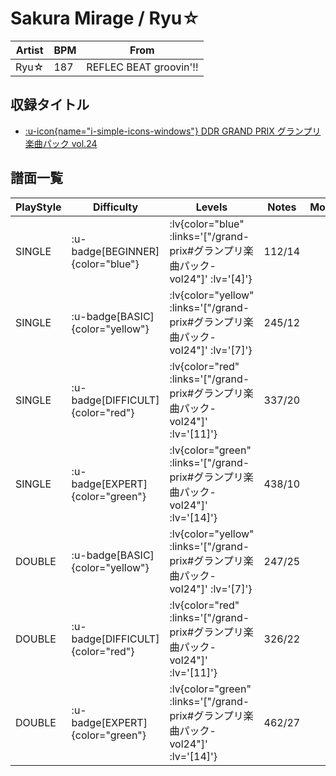 # Sakura Mirage / Ryu☆

|Artist|BPM|From|
|------|---|----|
|Ryu☆|187|REFLEC BEAT groovin'!!|

## 収録タイトル

- [ :u-icon{name="i-simple-icons-windows"} DDR GRAND PRIX グランプリ楽曲パック vol.24](/grand-prix#グランプリ楽曲パック-vol24)

## 譜面一覧

|PlayStyle|Difficulty|Levels|Notes|Movie|
|---------|----------|------|-----|-----|
|SINGLE| :u-badge[BEGINNER]{color="blue"} | :lv{color="blue" :links='["/grand-prix#グランプリ楽曲パック-vol24"]' :lv='[4]'} |112/14||
|SINGLE| :u-badge[BASIC]{color="yellow"} | :lv{color="yellow" :links='["/grand-prix#グランプリ楽曲パック-vol24"]' :lv='[7]'} |245/12||
|SINGLE| :u-badge[DIFFICULT]{color="red"} | :lv{color="red" :links='["/grand-prix#グランプリ楽曲パック-vol24"]' :lv='[11]'} |337/20||
|SINGLE| :u-badge[EXPERT]{color="green"} | :lv{color="green" :links='["/grand-prix#グランプリ楽曲パック-vol24"]' :lv='[14]'} |438/10||
|DOUBLE| :u-badge[BASIC]{color="yellow"} | :lv{color="yellow" :links='["/grand-prix#グランプリ楽曲パック-vol24"]' :lv='[7]'} |247/25||
|DOUBLE| :u-badge[DIFFICULT]{color="red"} | :lv{color="red" :links='["/grand-prix#グランプリ楽曲パック-vol24"]' :lv='[11]'} |326/22||
|DOUBLE| :u-badge[EXPERT]{color="green"} | :lv{color="green" :links='["/grand-prix#グランプリ楽曲パック-vol24"]' :lv='[14]'} |462/27||
